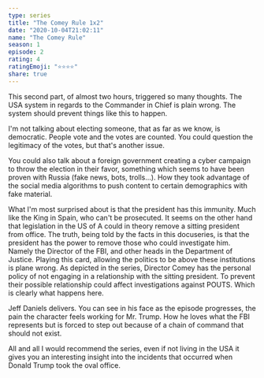 ```yaml
---
type: series
title: "The Comey Rule 1x2"
date: "2020-10-04T21:02:11"
name: "The Comey Rule"
season: 1
episode: 2
rating: 4
ratingEmoji: "⭐️⭐️⭐️⭐️"
share: true
---
```


This second part, of almost two hours, triggered so many thoughts. The USA system in regards to the Commander in Chief is plain wrong. The system should prevent things like this to happen.

I'm not talking about electing someone, that as far as we know, is democratic. People vote and the votes are counted. You could question the legitimacy of the votes, but that's another issue.

You could also talk about a foreign government creating a cyber campaign to throw the election in their favor, something which seems to have been proven with Russia (fake news, bots, trolls...). How they took advantage of the social media algorithms to push content to certain demographics with fake material.

What I'm most surprised about is that the president has this immunity. Much like the King in Spain, who can't be prosecuted. It seems on the other hand that legislation in the US of A could in theory remove a sitting president from office.
The truth, being told by the facts in this docuseries, is that the president has the power to remove those who could investigate him. Namely the Director of the FBI, and other heads in the Department of Justice.
Playing this card, allowing the politics to be above these institutions is plane wrong. As depicted in the series, Director Comey has the personal policy of not engaging in a relationship with the sitting president. To prevent their possible relationship could affect investigations against POUTS. Which is clearly what happens here.

Jeff Daniels delivers. You can see in his face as the episode progresses, the pain the character feels working for Mr. Trump. How he loves what the FBI represents but is forced to step out because of a chain of command that should not exist.

All and all I would recommend the series, even if not living in the USA it gives you an interesting insight into the incidents that occurred when Donald Trump took the oval office.
